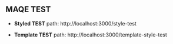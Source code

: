 ## MAQE TEST
- **Styled TEST**
path: http://localhost:3000/style-test

- **Template TEST**
path: http://localhost:3000/template-style-test
